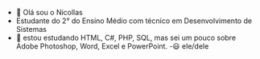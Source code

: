 - 👋 Olá sou o Nicollas
- Estudante do 2° do Ensino Médio com técnico em Desenvolvimento de Sistemas
- 📒 estou estudando HTML, C#, PHP, SQL, mas
sei um pouco sobre Adobe Photoshop, Word, Excel e PowerPoint.
-😃 ele/dele 

<!---
NicollasMSR/NicollasMSR is a ✨ special ✨ repository because its `README.md` (this file) appears on your GitHub profile.
You can click the Preview link to take a look at your changes.
--->
